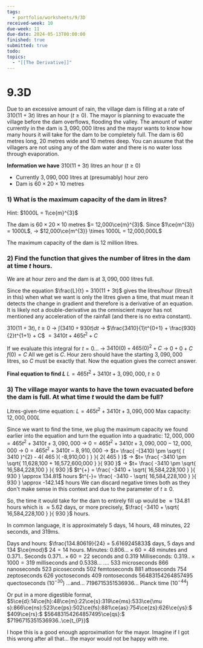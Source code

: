 ```yaml
---
tags:
  - portfolio/worksheets/9/3D
received-week: 10
due-week: 11
due-date: 2024-05-13T00:00:00
finished: true
submitted: true
todo: 
topics:
  - "[[The Derivative]]"
---
```

# 9.3D
Due to an excessive amount of rain, the village dam is filling at a rate of $310(11 + 3t)$ litres an hour $(t ≥ 0)$. The mayor is planning to evacuate the village before the dam overflows, flooding the valley. The amount of water currently in the dam is $3,090,000$ litres and the mayor wants to know how many hours it will take for the dam to be completely full. The dam is $60$ metres long, $20$ metres wide and $10$ metres deep. You can assume that the villagers are not using any of the dam water and there is no water loss through evaporation.

**Information we have**
$310(11 + 3t)$ litres an hour $(t ≥ 0)$
- Currently $3,090,000$ litres at (presumably) hour zero
- Dam is $60\times20\times10$ metres
### 1) What is the maximum capacity of the dam in litres? 
Hint: $1000L = 1\ce{m}^{3}$

The dam is $60\times20\times10$ metres $= 12,000\ce{m}^{3}$.
Since $1\ce{m^{3}} = 1000L$, 
-> $12,000\ce{m^{3}} \times 1000L = 12,000,000L$

The maximum capacity of the dam is $12$ million litres.


### 2) Find the function that gives the number of litres in the dam at time $t$ hours. 
We are at hour zero and the dam is at $3,090,000$ litres full. 

Since the equation $\frac{L}{t} = 310(11 + 3t)$ gives the litres/hour (litres/t in this) when what we want is only the litres given a time, that must mean it detects the change in gradient and therefore is a derivative of an equation. It is likely not a double-derivative as the omniscient mayor has not mentioned any acceleration of the rainfall (and there is no extra constant).

$310(11 + 3t)$, $t \geq 0$
-> $\int(3410 + 930t)dt$
-> $\frac{3410}{1}t^{0+1} + \frac{930}{2}t^{1+1} + C$
$= 3410t + 465t^{2} + C$

If we evaluate this integral for $t=0$...
-> $3410(0) + 465(0)^{2} + C$
-> $0 + 0 + C$
$f(0) = C$
All we get is $C$. Hour zero should have the starting $3,090,000$ litres, so $C$ must be exactly that. Now the equation gives the correct answer.

**Final equation to find $L$**
$L = 465t^{2} + 3410t + 3,090,000$, $t \geq 0$

### 3) The village mayor wants to have the town evacuated before the dam is full. At what time $t$ would the dam be full?
Litres-given-time equation: $L = 465t^{2} + 3410t + 3,090,000$
Max capacity: $12,000,000L$

Since we want to find the time, we plug the maximum capacity we found earlier into the equation and turn the equation into a quadratic:
$12,000,000 = 465t^{2} + 3410t + 3,090,000$
-> $0 = 465t^{2} + 3410t + 3,090,000 - 12,000,000$
-> $0 = 465t^{2} + 3410t - 8,910,000$
-> $t= \frac{ -(3410) \pm \sqrt{ ( 3410 )^{2} - 4( 465 )( -8,910,00 ) } }{ 2( 465 ) }$
-> $t= \frac{ -3410 \pm \sqrt{ 11,628,100 + 16,572,600,000 } }{ 930 }$
-> $t= \frac{ -3410 \pm \sqrt{ 16,584,228,100 } }{ 930 }$
$t^{+} = \frac{ -3410 + \sqrt{ 16,584,228,100 } }{ 930 } \approx 134.81$ hours
$t^{-}= \frac{ -3410 - \sqrt{ 16,584,228,100 } }{ 930 } \approx -142.14$ hours
We can discard negative times both as they don't make sense in this context and due to the parameter of $t \geq 0$.

So, the time it would take for the dam to entirely fill up would be $\approx 134.81$ hours which is $\approx 5.62$ days, or more precisely, $\frac{ -3410 + \sqrt{ 16,584,228,100 } }{ 930 }$ hours.

In common language, it is approximately 5 days, 14 hours, 48 minutes, 22 seconds, and 319ms.

Days and hours: $\frac{134.80619}{24} = 5.6169245833$ days, $5$ days and $134$ $\ce{mod}$ $24  =14$ hours.
Minutes: $0.806... \times 60 = 48$ minutes and $0.371..$
Seconds $0.371.. \times 60 = 22$ seconds and $0.319$
Milliseconds: $0.319.. \times 1000 = 319$ milliseconds and $0.5338...$
....
$533$ microseconds
$866$ nanoseconds
$523$ picoseconds
$502$ femtoseconds
$881$ attoseconds
$754$ zeptoseconds
$626$ yoctoseconds
$409$ rontoseconds
$56483154264857495$ quectoseconds ($10^{-30}$)
...and...
$7196715351536936...$ Planck time ($10^{-44}$)

Or put in a more digestible format, 
$5\ce{d}:14\ce{h}:48\ce{m}:22\ce{s}:319\ce{ms}:533\ce{\mu s}:866\ce{ns}:523\ce{ps}:502\ce{fs}:881\ce{as}:754\ce{zs}:626\ce{ys}:$ $409\ce{rs}:$ $56483154264857495\ce{qs}:$ $7196715351536936..\ce{t_{P}}$

I hope this is a good enough approximation for the mayor. Imagine if I got this wrong after all that... the mayor would not be happy with me.
